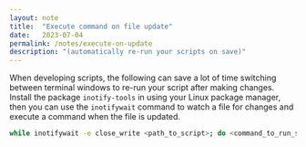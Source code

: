 ```yaml
---
layout: note
title:  "Execute command on file update"
date:   2023-07-04
permalink: /notes/execute-on-update
description: "(automatically re-run your scripts on save)"
---
```


When developing scripts, the following can save a lot of time switching between terminal windows to re-run your script after making changes.
Install the package `inotify-tools` in using your Linux package manager, then you can use the `inotifywait` command to watch a file for changes and execute a command when the file is updated.

```bash
while inotifywait -e close_write <path_to_script>; do <command_to_run_script>; done
```